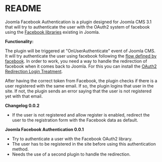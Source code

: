 README
======

Joomla Facebook Authentication is a plugin designed for Joomla CMS 3.1 that will try to authenticate the user
with the OAuth2 system of facebook using the [Facebook libraries](https://github.com/joomla/joomla-cms/tree/master/libraries/joomla/facebook) existing in Joomla.

**Functionality:**

The plugin will be triggered at "OnUserAuthenticate" event of Joomla CMS. It will try authenticate the user using facebook
following the [flow defined by facebook](https://developers.facebook.com/docs/facebook-login/login-flow-for-web-no-jssdk/).
In order to work, you need a way to handle the redirection of facebook when it comes back to Joomla. For this you can install the
[OAuth2 Redirection Login Treatment](https://github.com/rubrodapa/pl_oauth2logintreatment).

After having the correct token from Facebook, the plugin checks if there is a user registered with the same email.
If so, the plugin logins that user in the site.
If not, the plugin sends an error saying that the user is not registered yet with that email.

**Changelog 0.0.2**

- If the user is not registered and allow register is enabled, redirect the user to the registration form with the Facebook data as default.

**Joomla Facebook Authentication 0.0.1**

- Try to authenticate a user with the Facebook OAuth2 library.
- The user has to be registered in the site before using this authentication method.
- Needs the use of a second plugin to handle the redirection. 
